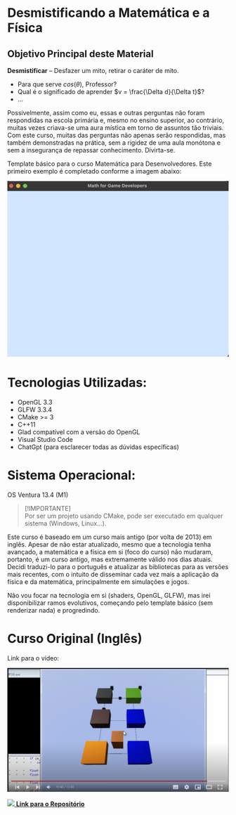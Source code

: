 # Desmistificando a Matemática e a Física

## Objetivo Principal deste Material

**Desmistificar** – Desfazer um mito, retirar o caráter de mito.

- Para que serve $cos(θ)$, Professor?
- Qual é o significado de aprender $v = \frac{\Delta d}{\Delta t}$?
- ...

Possivelmente, assim como eu, essas e outras perguntas não foram respondidas na escola primária e, mesmo no ensino superior, ao contrário, muitas vezes criava-se uma aura mística em torno de assuntos tão triviais. Com este curso, muitas das perguntas não apenas serão respondidas, mas também demonstradas na prática, sem a rigidez de uma aula monótona e sem a insegurança de repassar conhecimento. Divirta-se.

Template básico para o curso Matemática para Desenvolvedores. Este primeiro exemplo é completado conforme a imagem abaixo:

![Exemplo](images/basic_window.png)

# Tecnologias Utilizadas:

- OpenGL 3.3
- GLFW 3.3.4
- CMake >= 3
- C++11
- Glad compatível com a versão do OpenGL
- Visual Studio Code
- ChatGpt (para esclarecer todas as dúvidas específicas)

# Sistema Operacional:

OS Ventura 13.4 (M1)
> [!IMPORTANTE]  
> Por ser um projeto usando CMake, pode ser executado em qualquer sistema (Windows, Linux...).

Este curso é baseado em um curso mais antigo (por volta de 2013) em inglês. Apesar de não estar atualizado, mesmo que a tecnologia tenha avançado, a matemática e a física em si (foco do curso) não mudaram, portanto, é um curso antigo, mas extremamente válido nos dias atuais. Decidi traduzi-lo para o português e atualizar as bibliotecas para as versões mais recentes, com o intuito de disseminar cada vez mais a aplicação da física e da matemática, principalmente em simulações e jogos.

Não vou focar na tecnologia em si (shaders, OpenGL, GLFW), mas irei disponibilizar ramos evolutivos, começando pelo template básico (sem renderizar nada) e progredindo.

# Curso Original (Inglês)

Link para o vídeo:

[![Clique para assistir ao vídeo](images/video_from_original.png)](https://youtube.com/playlist?list=PLW3Zl3wyJwWOpdhYedlD-yCB7WQoHf-My)

[<img src="https://github.com/favicon.ico" width="20"/> **Link para o Repositório**](https://github.com/BSVino/MathForGameDevelopers/tree/basis-vectors)
